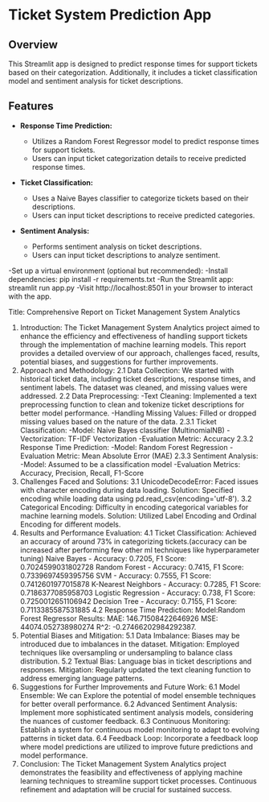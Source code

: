 # Ticket System Prediction App

## Overview
This Streamlit app is designed to predict response times for support tickets based on their categorization.
Additionally, it includes a ticket classification model and sentiment analysis for ticket descriptions.

## Features
- **Response Time Prediction:**
  - Utilizes a Random Forest Regressor model to predict response times for support tickets.
  - Users can input ticket categorization details to receive predicted response times.

- **Ticket Classification:**
  - Uses a Naive Bayes classifier to categorize tickets based on their descriptions.
  - Users can input ticket descriptions to receive predicted categories.

- **Sentiment Analysis:**
  - Performs sentiment analysis on ticket descriptions.
  - Users can input ticket descriptions to analyze sentiment.


-Set up a virtual environment (optional but recommended):
-Install dependencies: pip install -r requirements.txt
-Run the Streamlit app: streamlit run app.py
-Visit http://localhost:8501 in your browser to interact with the app.


Title: Comprehensive Report on Ticket Management System Analytics
1. Introduction:
The Ticket Management System Analytics project aimed to enhance the efficiency and effectiveness of handling support tickets through the implementation of machine learning models. This report provides a detailed overview of our approach, challenges faced, results, potential biases, and suggestions for further improvements.
2. Approach and Methodology:
2.1 Data Collection:
We started with historical ticket data, including ticket descriptions, response times, and sentiment labels. The dataset was cleaned, and missing values were addressed.
2.2 Data Preprocessing:
-Text Cleaning: Implemented a text preprocessing function to clean and tokenize ticket descriptions for better model performance.
-Handling Missing Values: Filled or dropped missing values based on the nature of the data.
2.3.1 Ticket Classification:
-Model: Naive Bayes classifier (MultinomialNB)
-Vectorization: TF-IDF Vectorization
-Evaluation Metric: Accuracy
2.3.2 Response Time Prediction:
-Model: Random Forest Regression
-Evaluation Metric: Mean Absolute Error (MAE)
2.3.3 Sentiment Analysis:
-Model: Assumed to be a classification model
-Evaluation Metrics: Accuracy, Precision, Recall, F1-Score
3. Challenges Faced and Solutions:
3.1 UnicodeDecodeError:
Faced issues with character encoding during data loading.
Solution: Specified encoding while loading data using pd.read_csv(encoding='utf-8').
3.2 Categorical Encoding:
Difficulty in encoding categorical variables for machine learning models.
Solution: Utilized Label Encoding and Ordinal Encoding for different models.
4. Results and Performance Evaluation:
4.1 Ticket Classification: Achieved an accuracy of around 73% in categorizing tickets.(accuracy can be increased after performing few other ml techniques like hyperparameter tuning)
Naive Bayes - Accuracy: 0.7205, F1 Score: 0.7024599031802728 Random Forest - Accuracy: 0.7415, F1 Score: 0.7339697459395756 SVM - Accuracy: 0.7555, F1 Score: 0.7412601977015878 K-Nearest Neighbors - Accuracy: 0.7285, F1 Score: 0.7186377085958703 Logistic Regression - Accuracy: 0.738, F1 Score: 0.7250012651106942 Decision Tree - Accuracy: 0.7155, F1 Score: 0.7113385587531885
4.2 Response Time Prediction:
Model:Random Forest Regressor Results:
MAE: 146.71508422646926
MSE: 44074.052738980274
R^2: -0.27466202984292387.
5. Potential Biases and Mitigation:
5.1 Data Imbalance:
Biases may be introduced due to imbalances in the dataset.
Mitigation: Employed techniques like oversampling or undersampling to balance class distribution.
5.2 Textual Bias:
Language bias in ticket descriptions and responses.
Mitigation: Regularly updated the text cleaning function to address emerging language patterns.
6. Suggestions for Further Improvements and Future Work:
6.1 Model Ensemble:
We can Explore the potential of model ensemble techniques for better overall performance.
6.2 Advanced Sentiment Analysis:
Implement more sophisticated sentiment analysis models, considering the nuances of customer feedback.
6.3 Continuous Monitoring:
Establish a system for continuous model monitoring to adapt to evolving patterns in ticket data.
6.4 Feedback Loop:
Incorporate a feedback loop where model predictions are utilized to improve future predictions and model performance.
7. Conclusion:
The Ticket Management System Analytics project demonstrates the feasibility and effectiveness of applying machine learning techniques to streamline support ticket processes. Continuous refinement and adaptation will be crucial for sustained success.
